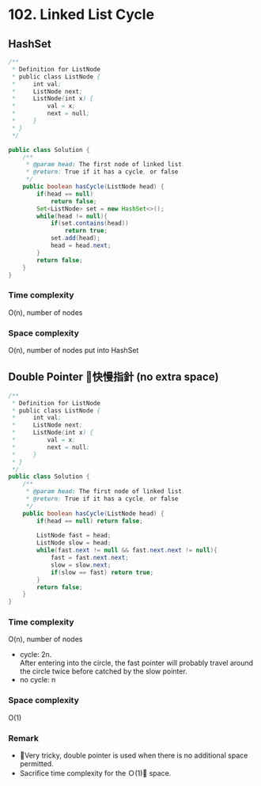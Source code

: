 # 102. Linked List Cycle
## HashSet
```java
/**
 * Definition for ListNode
 * public class ListNode {
 *     int val;
 *     ListNode next;
 *     ListNode(int x) {
 *         val = x;
 *         next = null;
 *     }
 * }
 */

public class Solution {
    /**
     * @param head: The first node of linked list.
     * @return: True if it has a cycle, or false
     */
    public boolean hasCycle(ListNode head) {
        if(head == null)
            return false;
        Set<ListNode> set = new HashSet<>();
        while(head != null){
            if(set.contains(head))
                return true;
            set.add(head);
            head = head.next;
        }
        return false;
    }
}
```
### Time complexity
O(n), number of nodes
### Space complexity
O(n), number of nodes put into HashSet

## Double Pointer 快慢指針 (no extra space)
```java
/**
 * Definition for ListNode
 * public class ListNode {
 *     int val;
 *     ListNode next;
 *     ListNode(int x) {
 *         val = x;
 *         next = null;
 *     }
 * }
 */
public class Solution {
    /**
     * @param head: The first node of linked list.
     * @return: True if it has a cycle, or false
     */
    public boolean hasCycle(ListNode head) {
        if(head == null) return false;
        
        ListNode fast = head;
        ListNode slow = head;
        while(fast.next != null && fast.next.next != null){
            fast = fast.next.next;
            slow = slow.next;
            if(slow == fast) return true;
        }
        return false;
    }
}
```
### Time complexity
O(n), number of nodes
* cycle: 2n.\
After entering into the circle, the fast pointer will probably travel around the circle twice before catched by the slow pointer.
* no cycle: n
### Space complexity
O(1)

### Remark
* Very tricky, double pointer is used when there is no additional space permitted.
* Sacrifice time complexity for the Ｏ(1) space. 
